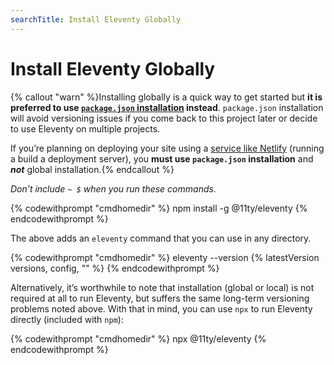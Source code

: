 ```yaml
---
searchTitle: Install Eleventy Globally
---
```

# Install Eleventy Globally

{% callout "warn" %}Installing globally is a quick way to get started but <strong>it is preferred to use <a href="/docs/getting-started/#step-2-install-eleventy-(optional)"><code>package.json</code> installation</a> instead</strong>. <code>package.json</code> installation will avoid versioning issues if you come back to this project later or decide to use Eleventy on multiple projects.

If you’re planning on deploying your site using a [service like Netlify](/docs/deployment/) (running a build a deployment server), you <strong>must use <code>package.json</code> installation</strong> and **_not_** global installation.{% endcallout %}

_Don’t include `~ $` when you run these commands._

{% codewithprompt "cmdhomedir" %}
npm install -g @11ty/eleventy
{% endcodewithprompt %}

The above adds an `eleventy` command that you can use in any directory.

{% codewithprompt "cmdhomedir" %}
eleventy --version
{% latestVersion versions, config, "" %}
{% endcodewithprompt %}

Alternatively, it’s worthwhile to note that installation (global or local) is not required at all to run Eleventy, but suffers the same long-term versioning problems noted above. With that in mind, you can use `npx` to run Eleventy directly (included with `npm`):

{% codewithprompt "cmdhomedir" %}
npx @11ty/eleventy
{% endcodewithprompt %}